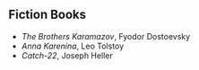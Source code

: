 ## Fiction Books

- *The Brothers Karamazov*, Fyodor Dostoevsky
- *Anna Karenina*, Leo Tolstoy
- *Catch-22*, Joseph Heller
